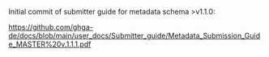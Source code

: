 Initial commit of submitter guide for metadata schema >v1.1.0:

https://github.com/ghga-de/docs/blob/main/user_docs/Submitter_guide/Metadata_Submission_Guide_MASTER%20v.1.1.1.pdf
